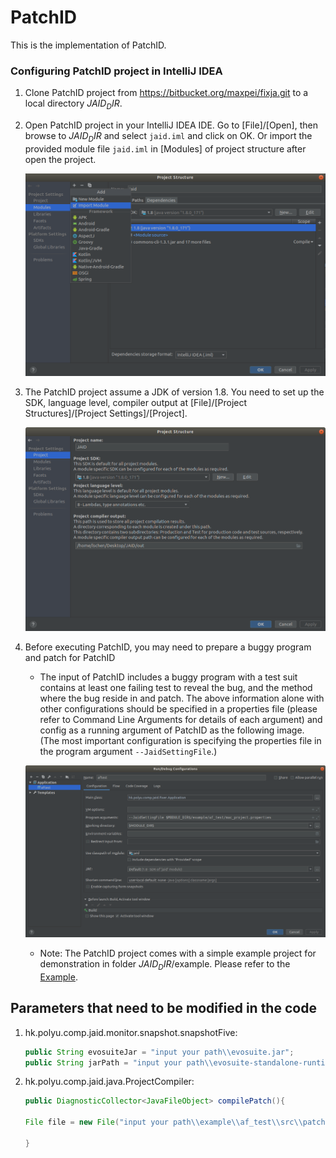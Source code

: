 # PatchID
This is the implementation of PatchID.

### Configuring PatchID project in IntelliJ IDEA

1. Clone PatchID project from https://bitbucket.org/maxpei/fixja.git to a local directory $JAID_DIR$.

2. Open PatchID project in your IntelliJ IDEA IDE. Go to \[File\]/\[Open\], then browse to $JAID_DIR$ and select `jaid.iml` and click on OK. Or import the provided module file `jaid.iml` in \[Modules\] of project structure after open the project.

    ![import_modules](doc/img/import_modules.png)

3. The PatchID project assume a JDK of version 1.8. You need to set up the SDK, language level, compiler output at \[File\]/\[Project Structures\]/\[Project Settings\]/\[Project\].

    ![project_structure](doc/img/project_structure.png)

4. Before executing PatchID, you may need to prepare a buggy program and patch for PatchID
    * The input of PatchID includes a buggy program with a test suit contains at least one failing test to reveal the bug, and the method where the bug reside in and patch. The above information alone with other configurations should be specified in a properties file (please refer to Command Line Arguments for details of each argument) and config as a running argument of PatchID as the following image. (The most important configuration is specifying the properties file in the program argument `--JaidSettingFile`.)

    ![How_to_config](doc/img/how_to_config.png)

    * Note: The PatchID project comes with a simple example project for demonstration in folder $JAID_DIR$/example. Please refer to the [Example](example/af_test/README.md).



## Parameters that need to be modified in the code

1. hk.polyu.comp.jaid.monitor.snapshot.snapshotFive:

   ```java
   public String evosuiteJar = "input your path\\evosuite.jar";
   public String jarPath = "input your path\\evosuite-standalone-runtime.jar";
   ```

2. hk.polyu.comp.jaid.java.ProjectCompiler:

   ```java
   public DiagnosticCollector<JavaFileObject> compilePatch(){
   
   File file = new File("input your path\\example\\af_test\\src\\patch\\java\\af_test\\MyList.java");
           
   }
   ```

   

